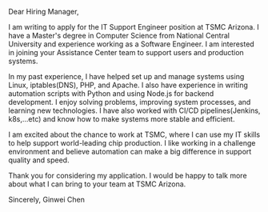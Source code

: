 
Dear Hiring Manager,

I am writing to apply for the IT Support Engineer position at TSMC Arizona. I have a Master's degree in Computer Science from National Central University and experience working as a Software Engineer. I am interested in joining your Assistance Center team to support users and production systems.

In my past experience, I have helped set up and manage systems using Linux, iptables(DNS), PHP, and Apache. I also have experience in writing automation scripts with Python and using Node.js for backend development. I enjoy solving problems, improving system processes, and learning new technologies. I have also worked with CI/CD pipelines(Jenkins, k8s,...etc) and know how to make systems more stable and efficient.

I am excited about the chance to work at TSMC, where I can use my IT skills to help support world-leading chip production. I like working in a challenge environment and believe automation can make a big difference in support quality and speed.

Thank you for considering my application. I would be happy to talk more about what I can bring to your team at TSMC Arizona.

Sincerely,
Ginwei Chen
